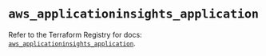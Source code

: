 # `aws_applicationinsights_application`

Refer to the Terraform Registry for docs: [`aws_applicationinsights_application`](https://registry.terraform.io/providers/hashicorp/aws/5.61.0/docs/resources/applicationinsights_application).
